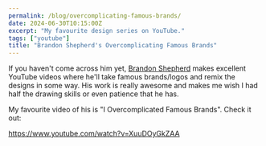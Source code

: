 ```yaml
---
permalink: /blog/overcomplicating-famous-brands/
date: 2024-06-30T10:15:00Z 
excerpt: "My favourite design series on YouTube."
tags: ["youtube"]
title: "Brandon Shepherd's Overcomplicating Famous Brands"
---
```

If you haven't come across him yet, [Brandon Shepherd](https://www.youtube.com/@BrandonShep/featured) makes excellent YouTube videos where he'll take famous brands/logos and remix the designs in some way. His work is really awesome and makes me wish I had half the drawing skills or even patience that he has.

My favourite video of his is "I Overcomplicated Famous Brands". Check it out:

https://www.youtube.com/watch?v=XuuDOyGkZAA